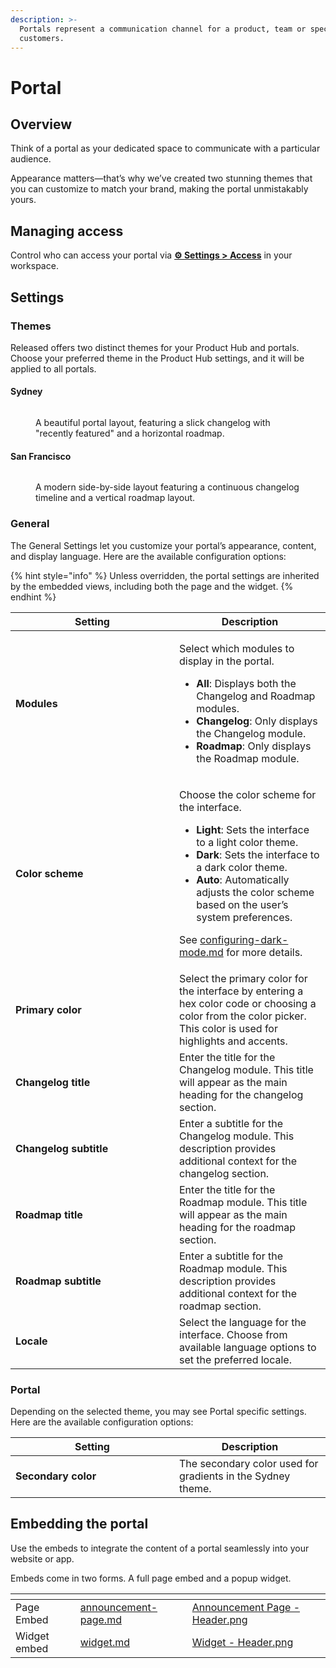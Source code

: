 ```yaml
---
description: >-
  Portals represent a communication channel for a product, team or specific
  customers.
---
```


# Portal

## Overview <a href="#overview" id="overview"></a>

Think of a portal as your dedicated space to communicate with a particular audience.

Appearance matters—that’s why we’ve created two stunning themes that you can customize to match your brand, making the portal unmistakably yours.

## Managing access

Control who can access your portal via [**⚙ Settings > Access**](../settings/access.md#portal) in your workspace.

## Settings

### Themes

Released offers two distinct themes for your Product Hub and portals. Choose your preferred theme in the Product Hub settings, and it will be applied to all portals.&#x20;

#### Sydney

<figure><img src="../../.gitbook/assets/Theme - Sydney.png" alt=""><figcaption><p>A beautiful portal layout, featuring a slick changelog with "recently featured" and a horizontal roadmap. </p></figcaption></figure>

#### San Francisco

<figure><img src="../../.gitbook/assets/Theme - San Francisco.png" alt=""><figcaption><p>A modern side-by-side layout featuring a continuous changelog timeline and a vertical roadmap layout. </p></figcaption></figure>

### General

The General Settings let you customize your portal’s appearance, content, and display language. Here are the available configuration options:

{% hint style="info" %}
Unless overridden, the portal settings are inherited by the embedded views, including both the page and the widget.
{% endhint %}

<table><thead><tr><th width="246">Setting</th><th>Description</th></tr></thead><tbody><tr><td><h4>Modules</h4></td><td><p></p><p>Select which modules to display in the portal. </p><ul><li><strong>All</strong>: Displays both the Changelog and Roadmap modules.</li><li><strong>Changelog</strong>: Only displays the Changelog module.</li><li><strong>Roadmap</strong>: Only displays the Roadmap module.</li></ul></td></tr><tr><td><h4>Color scheme</h4></td><td><p></p><p>Choose the color scheme for the interface.</p><ul><li><strong>Light</strong>: Sets the interface to a light color theme.</li><li><strong>Dark</strong>: Sets the interface to a dark color theme.</li><li><strong>Auto</strong>: Automatically adjusts the color scheme based on the user’s system preferences.</li></ul><p>See <a data-mention href="../../resources/how-tos/configuring-dark-mode.md">configuring-dark-mode.md</a> for more details. </p></td></tr><tr><td><strong>Primary color</strong></td><td>Select the primary color for the interface by entering a hex color code or choosing a color from the color picker. This color is used for highlights and accents.</td></tr><tr><td><strong>Changelog title</strong></td><td>Enter the title for the Changelog module. This title will appear as the main heading for the changelog section.</td></tr><tr><td><strong>Changelog subtitle</strong></td><td>Enter a subtitle for the Changelog module. This description provides additional context for the changelog section.</td></tr><tr><td><strong>Roadmap title</strong></td><td>Enter the title for the Roadmap module. This title will appear as the main heading for the roadmap section.</td></tr><tr><td><strong>Roadmap subtitle</strong></td><td>Enter a subtitle for the Roadmap module. This description provides additional context for the roadmap section.</td></tr><tr><td><strong>Locale</strong></td><td>Select the language for the interface. Choose from available language options to set the preferred locale.</td></tr></tbody></table>

### **Portal**

Depending on the selected theme, you may see Portal specific settings. Here are the available configuration options:

<table><thead><tr><th width="246">Setting</th><th>Description</th></tr></thead><tbody><tr><td><strong>Secondary color</strong></td><td>The secondary color used for gradients in the Sydney theme.</td></tr></tbody></table>

## Embedding the portal

Use the embeds to integrate the content of a portal seamlessly into your website or app.&#x20;

Embeds come in two forms. A full page embed and a popup widget.&#x20;

<table data-view="cards"><thead><tr><th></th><th data-hidden data-card-target data-type="content-ref"></th><th data-hidden data-card-cover data-type="files"></th></tr></thead><tbody><tr><td>Page Embed</td><td><a href="announcement-page.md">announcement-page.md</a></td><td><a href="../../.gitbook/assets/Announcement Page - Header.png">Announcement Page - Header.png</a></td></tr><tr><td>Widget embed</td><td><a href="widget.md">widget.md</a></td><td><a href="../../.gitbook/assets/Widget - Header.png">Widget - Header.png</a></td></tr></tbody></table>

